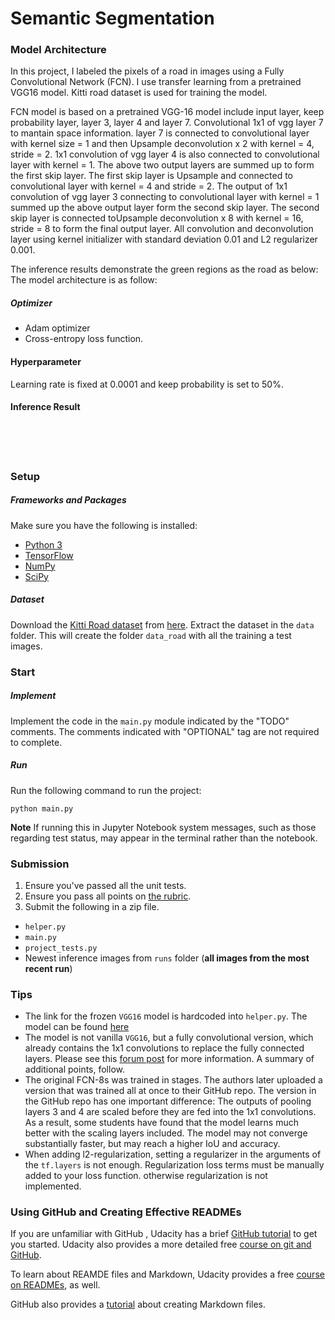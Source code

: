 # Semantic Segmentation
### Model Architecture
In this project, I labeled the pixels of a road in images using a Fully Convolutional Network (FCN). I use transfer learning from a pretrained VGG16 model. Kitti road dataset is used for training the model.

[](./images/fcn_vgg.png)

FCN model is based on a pretrained VGG-16 model include input layer, keep probability layer, layer 3, layer 4 and layer 7. Convolutional 1x1 of vgg layer 7 to mantain space information. layer 7 is connected to convolutional layer with kernel size = 1 and then Upsample deconvolution x 2 with kernel = 4, stride = 2. 1x1 convolution of vgg layer 4 is also connected to convolutional layer with kernel = 1. The above two output layers are summed up to form the first skip layer. The first skip layer is Upsample and connected to convolutional layer with kernel = 4 and stride = 2. The output of 1x1 convolution of vgg layer 3 connecting to convolutional layer with kernel = 1 summed up the above output layer form the second skip layer. The second skip layer is connected toUpsample deconvolution x 8 with kernel = 16, stride = 8 to form the final output layer. All convolution and deconvolution layer using kernel initializer with standard deviation 0.01 and L2 regularizer 0.001.    

The inference results demonstrate the green regions as the road as below: The model architecture is as follow:
    
[](./images/semantic_segmentation.gif)    

##### Optimizer
  - Adam optimizer 
  - Cross-entropy loss function.    
  
#### Hyperparameter   
Learning rate is fixed at 0.0001 and keep probability is set to 50%.
    
#### Inference Result
    
[](./images/1.png)    
[](./images/2.png)    
[](./images/3.png)    
[](./images/4.png)

### Setup
##### Frameworks and Packages
Make sure you have the following is installed:
 - [Python 3](https://www.python.org/)
 - [TensorFlow](https://www.tensorflow.org/)
 - [NumPy](http://www.numpy.org/)
 - [SciPy](https://www.scipy.org/)
##### Dataset
Download the [Kitti Road dataset](http://www.cvlibs.net/datasets/kitti/eval_road.php) from [here](http://www.cvlibs.net/download.php?file=data_road.zip).  Extract the dataset in the `data` folder.  This will create the folder `data_road` with all the training a test images.

### Start
##### Implement
Implement the code in the `main.py` module indicated by the "TODO" comments.
The comments indicated with "OPTIONAL" tag are not required to complete.
##### Run
Run the following command to run the project:
```
python main.py
```
**Note** If running this in Jupyter Notebook system messages, such as those regarding test status, may appear in the terminal rather than the notebook.

### Submission
1. Ensure you've passed all the unit tests.
2. Ensure you pass all points on [the rubric](https://review.udacity.com/#!/rubrics/989/view).
3. Submit the following in a zip file.
 - `helper.py`
 - `main.py`
 - `project_tests.py`
 - Newest inference images from `runs` folder  (**all images from the most recent run**)
 
 ### Tips
- The link for the frozen `VGG16` model is hardcoded into `helper.py`.  The model can be found [here](https://s3-us-west-1.amazonaws.com/udacity-selfdrivingcar/vgg.zip)
- The model is not vanilla `VGG16`, but a fully convolutional version, which already contains the 1x1 convolutions to replace the fully connected layers. Please see this [forum post](https://discussions.udacity.com/t/here-is-some-advice-and-clarifications-about-the-semantic-segmentation-project/403100/8?u=subodh.malgonde) for more information.  A summary of additional points, follow. 
- The original FCN-8s was trained in stages. The authors later uploaded a version that was trained all at once to their GitHub repo.  The version in the GitHub repo has one important difference: The outputs of pooling layers 3 and 4 are scaled before they are fed into the 1x1 convolutions.  As a result, some students have found that the model learns much better with the scaling layers included. The model may not converge substantially faster, but may reach a higher IoU and accuracy. 
- When adding l2-regularization, setting a regularizer in the arguments of the `tf.layers` is not enough. Regularization loss terms must be manually added to your loss function. otherwise regularization is not implemented.
 
### Using GitHub and Creating Effective READMEs
If you are unfamiliar with GitHub , Udacity has a brief [GitHub tutorial](http://blog.udacity.com/2015/06/a-beginners-git-github-tutorial.html) to get you started. Udacity also provides a more detailed free [course on git and GitHub](https://www.udacity.com/course/how-to-use-git-and-github--ud775).

To learn about REAMDE files and Markdown, Udacity provides a free [course on READMEs](https://www.udacity.com/courses/ud777), as well. 

GitHub also provides a [tutorial](https://guides.github.com/features/mastering-markdown/) about creating Markdown files.
